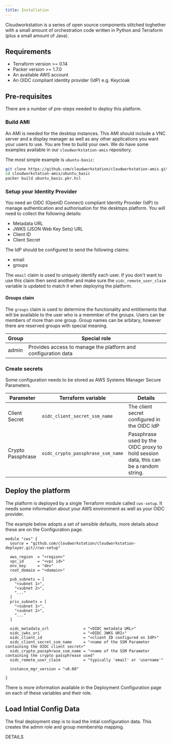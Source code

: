 ```yaml
---
title: Installation
---
```


Cloudworkstation is a series of open source components stitched toghether with a small amount of orchestration code written in Python and Terraform (plus a small amount of Java).

## Requirements

* Terraform version >= 0.14
* Packer version >= 1.7.0
* An available AWS account
* An OIDC compliant identity provider (IdP) e.g. Keycloak

## Pre-requisites

There are a number of pre-steps needed to deploy this platform.

### Build AMI

An AMI is needed for the desktop instances.  This AMI should include a VNC server and a display manager as well as any other applications you want your users to use.  You are free to build your own.  We do have some examples available in our `cloudworkstation-amis` repository.

The most simple example is `ubuntu-basic`:

```bash title="src/build_ami.sh"
git clone https://github.com/cloudworkstation/cloudworkstation-amis.git
cd cloudworkstation-amis/ubuntu_basic
packer build ubuntu_basic.pkr.hcl
```

### Setup your Identity Provider

You need an OIDC (OpenID Connect) compliant Identity Provider (IdP) to manage authentication and authorisation for the desktops platform.  You will need to collect the following details:

* Metadata URL
* JWKS (JSON Web Key Sets) URL
* Client ID
* Client Secret

The IdP should be configured to send the following claims:

* email
* groups

The `email` claim is used to uniquely identify each user.  If you don't want to use this claim then send another and make sure the `oidc_remote_user_claim` variable is updated to match it when deploying the platform.

#### Groups claim

The `groups` claim is used to determine the functionality and entitlements that will be available to the user who is a memmber of the groups.  Users can be members of more than one group.  Group names can be arbitary, however there are reserved groups with special meaning.  

|Group|Special role|
|---|---|
|admin|Provides access to manage the platform and configuration data|

### Create secrets

Some configuration needs to be stored as AWS Systems Manager Secure Parameters.  

|Parameter|Terraform variable|Details|
|---|---|---|
|Client Secret|`oidc_client_secret_ssm_name`|The client secret configured in the OIDC IdP|
|Crypto Passphrase|`oidc_crypto_passphrase_ssm_name`|Passphrase used by the OIDC proxy to hold session data, this can be a random string.|

## Deploy the platform

The platform is deployed by a single Terraform module called `cws-setup`.  It needs some information about your AWS environment as well as your OIDC provider.

The example below adopts a set of sensible defaults, more details about these are on the Configuration page.

```hcl title="src/full_deploy.tf"
module "cws" {
  source = "github.com/cloudworkstation/cloudworkstation-deployer.git//cws-setup"

  aws_region  = "<region>"
  vpc_id      = "<vpc id>"
  env_key     = "dev"
  root_domain = "<domain>"

  pub_subnets = [
    "<subnet 1>",
    "<subnet 2>",
    "..."
  ]
  priv_subnets = [
    "<subnet 1>",
    "<subnet 2>",
    "..."
  ]

  oidc_metadata_url               = "<OIDC metadata URL>"
  oidc_jwks_uri                   = "<OIDC JWKS URI>"
  oidc_client_id                  = "<client ID configured on IdP>"
  oidc_client_secret_ssm_name     = "<name of the SSM Parameter containing the OIDC client secret>"
  oidc_crypto_passphrase_ssm_name = "<name of the SSM Parameter containing the crypto passphrease used"
  oidc_remote_user_claim          = "typically 'email' or 'username'"

  instance_mgr_version = "v0.08"

}
```

There is more information available in the Deployment Configuration page on each of these variables and their role.

## Load Intial Config Data

The final deployment step is to load the intial configuration data.  This creates the admin role and group membership mapping.

DETAILS